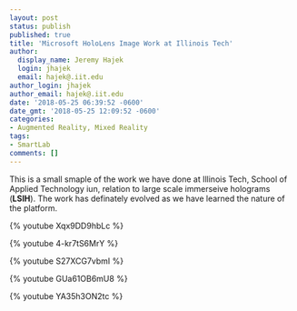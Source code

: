 ```yaml
---
layout: post
status: publish
published: true
title: 'Microsoft HoloLens Image Work at Illinois Tech'
author:
  display_name: Jeremy Hajek
  login: jhajek
  email: hajek@.iit.edu
author_login: jhajek
author_email: hajek@.iit.edu
date: '2018-05-25 06:39:52 -0600'
date_gmt: '2018-05-25 12:09:52 -0600'
categories:
- Augmented Reality, Mixed Reality
tags: 
- SmartLab
comments: []
---
```


This is a small smaple of the work we have done at Illinois Tech, School of Applied Technology iun, relation to large scale immerseive holograms (**LSIH**).   The work has definately evolved as we have learned the nature of the platform.

{% youtube Xqx9DD9hbLc %}

{% youtube 4-kr7tS6MrY %}

{% youtube S27XCG7vbmI %}

{% youtube GUa61OB6mU8 %}

{% youtube YA35h3ON2tc %}


